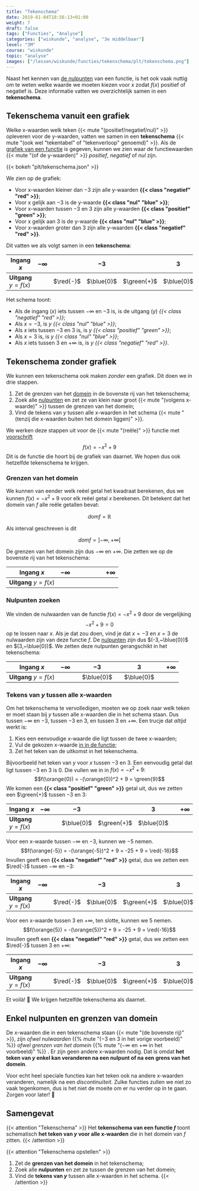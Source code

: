 ```yaml
---
title: "Tekenschema"
date: 2019-01-04T18:56:13+01:00
weight: 7
draft: false
tags: ["Functies", "Analyse"]
categories: ["wiskunde", "analyse", "3e middelbaar"]
level: "3M"
course: "wiskunde"
topic: "analyse"
images: ["/lessen/wiskunde/functies/tekenschema/plt/tekenschema.png"]
---
```


Naast het kennen van [de nulpunten](nulpunten) van een functie, is het ook
vaak nuttig om te weten welke waarde we moeten kiezen voor $x$ zodat $f(x)$
positief of negatief is. Deze informatie vatten we overzichtelijk samen in een
**tekenschema**.

## Tekenschema vanuit een grafiek

Welke x-waarden welk teken {{< mute "(positief/negatief/nul)" >}} opleveren
voor de y-waarden, vatten we samen in een **tekenschema**
{{< mute "(ook wel \"tekentabel\" of \"tekenverloop\" genoemd)" >}}.
Als de [grafiek van een functie](grafiek) is gegeven, kunnen we zien waar de
functiewaarden {{< mute "(of de y-waarden)" >}} _positief_, _negatief_ of _nul_
zijn.

{{< bokeh "plt/tekenschema.json" >}}

We zien op de grafiek:

-   Voor x-waarden kleiner dan $-3$ zijn alle y-waarden **{{< class "negatief" "red" >}}**;
-   Voor x gelijk aan $-3$ is de y-waarde **{{< class "nul" "blue" >}}**;
-   Voor x-waarden tussen $-3$ en $3$ zijn alle y-waarden **{{< class "positief" "green" >}}**;
-   Voor x gelijk aan $3$ is de y-waarde **{{< class "nul" "blue" >}}**;
-   Voor x-waarden groter dan $3$ zijn alle y-waarden **{{< class "negatief" "red" >}}**.

Dit vatten we als volgt samen in een **tekenschema**:

| Ingang $x$             | $-\infty$ |           | $-3$       |             | $3$        |           | $+\infty$ |
| ---------------------- | --------- | --------- | ---------- | ----------- | ---------- | --------- | --------- |
| **Uitgang** $y = f(x)$ |           | $\red{-}$ | $\blue{0}$ | $\green{+}$ | $\blue{0}$ | $\red{-}$ |

Het schema toont:

-   Als de ingang ($x$) iets tussen $-\infty$ en $-3$ is, is de uitgang ($y$) _{{< class "negatief" "red" >}}_;
-   Als $x=-3$, is $y$ _{{< class "nul" "blue" >}}_;
-   Als $x$ iets tussen $-3$ en $3$ is, is $y$ _{{< class "positief" "green" >}}_;
-   Als $x=3$ is, is $y$ _{{< class "nul" "blue" >}}_;
-   Als $x$ iets tussen $3$ en $+\infty$ is, is $y$ _{{< class "negatief" "red" >}}_.

## Tekenschema zonder grafiek

We kunnen een tekenschema ook maken _zonder_ een grafiek. Dit doen we in drie
stappen.

1. Zet de grenzen van het [domein](domein_beeld#domein-van-een-functie) in de bovenste rij van het tekenschema;
2. Zoek alle [nulpunten](nulpunten) en zet ze van klein naar groot {{< mute "(volgens x-waarde)" >}} tussen de grenzen van het domein;
3. Vind de tekens van $y$ tussen alle x-waarden in het schema {{< mute "(tenzij die x-waarden buiten het domein liggen)" >}}.

We werken deze stappen uit voor de {{< mute "(reële)" >}} functie met
[voorschrift](voorschrift) $$f(x) = -x^2 + 9$$
Dit is de functie die hoort bij de grafiek van daarnet. We hopen dus ook
hetzelfde tekenschema te krijgen.

### Grenzen van het domein

We kunnen van eender welk reëel getal het kwadraat berekenen, dus we kunnen
$f(x) = -x^2 + 9$ voor elk reëel getal $x$ berekenen. Dit betekent dat het
domein van $f$ alle reële getallen bevat:

$$dom f = \mathbb{R}$$

Als interval geschreven is dit

$$dom f = \left] -\infty, +\infty \right[%]$$

De grenzen van het domein zijn dus $-\infty$ en $+\infty$. Die zetten we op de
bovenste rij van het tekenschema:

| Ingang $x$             | $-\infty$ |     |     |     |     |     | $+\infty$ |
| ---------------------- | --------- | --- | --- | --- | --- | --- | --------- |
| **Uitgang** $y = f(x)$ |           |     |     |     |     |     |

### Nulpunten zoeken

We vinden de nulwaarden van de functie $f(x) = -x^2 + 9$ door de
vergelijking
$$-x^2 + 9 = 0$$
op te lossen naar $x$.
Als je dat zou doen, vind je dat $x=-3$ en $x=3$ de nulwaarden zijn van deze functie $f$. De
[nulpunten](nulpunten#nulpunten-van-een-functie) zijn dus $(-3,~\blue{0})$ en
$(3,~\blue{0})$. We zetten deze nulpunten gerangschikt in het tekenschema:

| Ingang $x$             | $-\infty$ |     | $-3$       |     | $3$        |     | $+\infty$ |
| ---------------------- | --------- | --- | ---------- | --- | ---------- | --- | --------- |
| **Uitgang** $y = f(x)$ |           |     | $\blue{0}$ |     | $\blue{0}$ |     |

### Tekens van $y$ tussen alle x-waarden

Om het tekenschema te vervolledigen, moeten we op zoek naar welk teken er moet
staan bij $y$ tussen alle x-waarden die in het schema staan. Dus tussen
$-\infty$ en $-3$, tussen $-3$ en $3$, en tussen $3$ en $+\infty$. Een trucje
dat _altijd_ werkt is:

1. Kies een eenvoudige x-waarde die ligt tussen de twee x-waarden;
2. Vul de gekozen x-waarde [in in de functie](voorschrift#x-invullen-in-een-voorschrift);
3. Zet het teken van de uitkomst in het tekenschema.

Bijvoorbeeld het teken van
$y$ voor $x$ tussen $-3$ en $3$. Een eenvoudig getal dat ligt tussen $-3$ en $3$ is
$0$. Die vullen we in in $f(x) = -x^2 + 9$:
$$f(\orange{0}) = -(\orange{0})^2 + 9 = \green{9}$$
We komen een **{{< class "positief" "green" >}}** getal uit, dus we zetten een $\green{+}$ tussen $-3$ en $3$:

| Ingang $x$             | $-\infty$ |     | $-3$       |             | $3$        |     | $+\infty$ |
| ---------------------- | --------- | --- | ---------- | ----------- | ---------- | --- | --------- |
| **Uitgang** $y = f(x)$ |           |     | $\blue{0}$ | $\green{+}$ | $\blue{0}$ |     |

Voor een x-waarde tussen $-\infty$ en $-3$, kunnen we $-5$ nemen.
$$f(\orange{-5}) = -(\orange{-5})^2 + 9 = -25 + 9 = \red{-16}$$
Invullen geeft een **{{< class "negatief" "red" >}}** getal, dus we zetten een $\red{-}$ tussen $-\infty$ en $-3$:

| Ingang $x$             | $-\infty$ |           | $-3$       |             | $3$        |     | $+\infty$ |
| ---------------------- | --------- | --------- | ---------- | ----------- | ---------- | --- | --------- |
| **Uitgang** $y = f(x)$ |           | $\red{-}$ | $\blue{0}$ | $\green{+}$ | $\blue{0}$ |     |

Voor een x-waarde tussen $3$ en $+\infty$, ten slotte, kunnen we
$5$ nemen. $$f(\orange{5}) = -(\orange{5})^2 + 9 = -25 + 9 =
\red{-16}$$ Invullen geeft een **{{< class "negatief" "red" >}}** getal, dus we zetten een $\red{-}$ tussen $3$ en
$+\infty$:

| Ingang $x$             | $-\infty$ |           | $-3$       |             | $3$        |           | $+\infty$ |
| ---------------------- | --------- | --------- | ---------- | ----------- | ---------- | --------- | --------- |
| **Uitgang** $y = f(x)$ |           | $\red{-}$ | $\blue{0}$ | $\green{+}$ | $\blue{0}$ | $\red{-}$ |

Et voilà! 💪 We krijgen hetzelfde tekenschema als daarnet.

## Enkel nulpunten en grenzen van domein

De x-waarden die in een tekenschema staan {{< mute "(de bovenste rij)" >}}, zijn _ofwel nulwaarden_ {{% mute
"($-3$ en $3$ in het vorige voorbeeld)" %}} _ofwel grenzen van het domein_ {{%
mute "($-\infty$ en $+\infty$ in het voorbeeld)" %}} . Er zijn geen andere
x-waarden nodig. Dat is omdat **het teken van $y$ enkel kan veranderen na een
nulpunt of na een grens van het domein**.

Voor echt heel speciale functies kan het teken ook na andere x-waarden
veranderen, namelijk na een _discontinuïteit_. Zulke functies zullen we niet zo
vaak tegenkomen, dus is het niet de moeite om er nu verder op in te gaan.
Zorgen voor later! 👋

## Samengevat

{{< attention "Tekenschema" >}}
Het **tekenschema van een functie $f$** toont schematisch **het teken van $y$
voor alle x-waarden** die in het domein van $f$ zitten.
{{< /attention >}}

{{< attention "Tekenschema opstellen" >}}

1. Zet de **grenzen van het domein** in het tekenschema;
2. Zoek alle **nulpunten** en zet ze tussen de grenzen van het domein;
3. Vind de **tekens van $y$** tussen alle x-waarden in het schema.
   {{< /attention >}}
